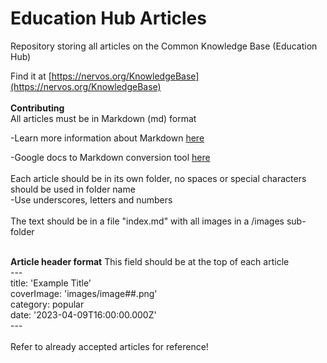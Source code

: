 # Education Hub Articles

Repository storing all articles on the Common Knowledge Base (Education Hub) <br>

Find it at [https://nervos.org/KnowledgeBase](https://nervos.org/KnowledgeBase) <br>
<br>
**Contributing**<br>
All articles must be in Markdown (md) format <br>

-Learn more information about Markdown [here](https://www.markdownguide.org/getting-started/) <br>

-Google docs to Markdown conversion tool [here](https://workspace.google.com/marketplace/app/docs_to_markdown/700168918607) <br>
<br>
Each article should be in its own folder, no spaces or special characters should be used in folder name <br>
-Use underscores, letters and numbers<br>
<br>
The text should be in a file "index.md" with all images in a /images sub-folder<br>
<br>

**Article header format** This field should be at the top of each article<br>
--- <br>
title: 'Example Title' <br>
coverImage: 'images/image##.png' <br>
category: popular <br>
date: '2023-04-09T16:00:00.000Z' <br>
--- <br>
<br>
Refer to already accepted articles for reference!
